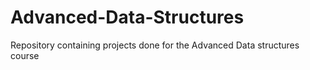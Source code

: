 # Advanced-Data-Structures
Repository containing projects done for the Advanced Data structures course 
